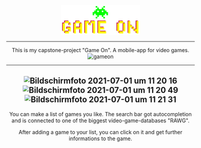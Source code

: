 <div align="center">
  <img src="./src/images/logo.png"
     height="80px"/>


---

This is my capstone-project "Game On". A mobile-app for video games.
![gameon](https://user-images.githubusercontent.com/82399378/124259742-24116e00-db2f-11eb-9876-84210c82568d.jpg)



---
![Bildschirmfoto 2021-07-01 um 11 20 16](https://user-images.githubusercontent.com/82399378/124102225-759ef780-da60-11eb-9ca1-b5aa7de601ce.png) ![Bildschirmfoto 2021-07-01 um 11 20 49](https://user-images.githubusercontent.com/82399378/124102249-79cb1500-da60-11eb-9183-992c77b45ec1.png) ![Bildschirmfoto 2021-07-01 um 11 21 31](https://user-images.githubusercontent.com/82399378/124102252-7a63ab80-da60-11eb-9715-671258f8f33f.png)
---

You can make a list of games you like. The search bar got autocompletion and is connected to one of the biggest video-game-databases "RAWG".

After adding a game to your list, you can click on it and get further informations to the game.
</div>
